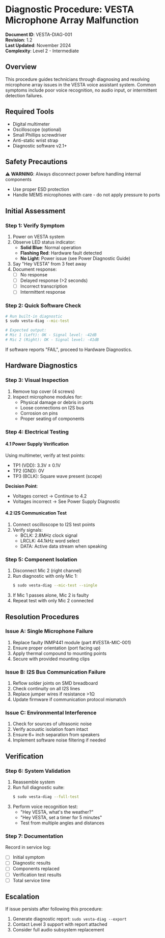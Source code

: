 # Diagnostic Procedure: VESTA Microphone Array Malfunction

**Document ID**: VESTA-DIAG-001  
**Revision**: 1.2  
**Last Updated**: November 2024  
**Complexity**: Level 2 - Intermediate

## Overview
This procedure guides technicians through diagnosing and resolving microphone array issues in the VESTA voice assistant system. Common symptoms include poor voice recognition, no audio input, or intermittent detection failures.

## Required Tools
- Digital multimeter
- Oscilloscope (optional)
- Small Phillips screwdriver
- Anti-static wrist strap
- Diagnostic software v2.1+

## Safety Precautions
⚠️ **WARNING**: Always disconnect power before handling internal components
- Use proper ESD protection
- Handle MEMS microphones with care - do not apply pressure to ports

## Initial Assessment 

### Step 1: Verify Symptom
1. Power on VESTA system
2. Observe LED status indicator:
   - **Solid Blue**: Normal operation
   - **Flashing Red**: Hardware fault detected
   - **No Light**: Power issue (see Power Diagnostic Guide)
3. Say "Hey VESTA" from 3 feet away
4. Document response:
   - [ ] No response
   - [ ] Delayed response (>2 seconds)
   - [ ] Incorrect transcription
   - [ ] Intermittent response

### Step 2: Quick Software Check
```bash
# Run built-in diagnostic
$ sudo vesta-diag --mic-test

# Expected output:
# Mic 1 (Left): OK - Signal level: -42dB
# Mic 2 (Right): OK - Signal level: -41dB
```

If software reports "FAIL", proceed to Hardware Diagnostics.

## Hardware Diagnostics 

### Step 3: Visual Inspection
1. Remove top cover (4 screws)
2. Inspect microphone modules for:
   - Physical damage or debris in ports
   - Loose connections on I2S bus
   - Corrosion on pins
   - Proper seating of components

### Step 4: Electrical Testing

#### 4.1 Power Supply Verification
Using multimeter, verify at test points:
- TP1 (VDD): 3.3V ± 0.1V
- TP2 (GND): 0V
- TP3 (BCLK): Square wave present (scope)

**Decision Point**: 
- Voltages correct → Continue to 4.2
- Voltages incorrect → See Power Supply Diagnostic

#### 4.2 I2S Communication Test
1. Connect oscilloscope to I2S test points
2. Verify signals:
   - BCLK: 2.8MHz clock signal
   - LRCLK: 44.1kHz word select
   - DATA: Active data stream when speaking

### Step 5: Component Isolation
1. Disconnect Mic 2 (right channel)
2. Run diagnostic with only Mic 1:
   ```bash
   $ sudo vesta-diag --mic-test --single
   ```
3. If Mic 1 passes alone, Mic 2 is faulty
4. Repeat test with only Mic 2 connected

## Resolution Procedures

### Issue A: Single Microphone Failure
1. Replace faulty INMP441 module (part #VESTA-MIC-001)
2. Ensure proper orientation (port facing up)
3. Apply thermal compound to mounting points
4. Secure with provided mounting clips

### Issue B: I2S Bus Communication Failure
1. Reflow solder joints on SMD breadboard
2. Check continuity on all I2S lines
3. Replace jumper wires if resistance >1Ω
4. Update firmware if communication protocol mismatch

### Issue C: Environmental Interference
1. Check for sources of ultrasonic noise
2. Verify acoustic isolation foam intact
3. Ensure 6+ inch separation from speakers
4. Implement software noise filtering if needed

## Verification

### Step 6: System Validation
1. Reassemble system
2. Run full diagnostic suite:
   ```bash
   $ sudo vesta-diag --full-test
   ```
3. Perform voice recognition test:
   - "Hey VESTA, what's the weather?"
   - "Hey VESTA, set a timer for 5 minutes"
   - Test from multiple angles and distances

### Step 7: Documentation
Record in service log:
- [ ] Initial symptom
- [ ] Diagnostic results
- [ ] Components replaced
- [ ] Verification test results
- [ ] Total service time

## Escalation
If issue persists after following this procedure:
1. Generate diagnostic report: `sudo vesta-diag --export`
2. Contact Level 3 support with report attached
3. Consider full audio subsystem replacement
